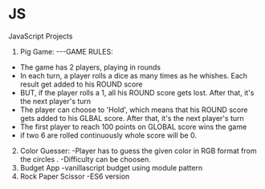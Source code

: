 # JS
JavaScript Projects
1. Pig Game:
  ---GAME RULES:
  - The game has 2 players, playing in rounds
  - In each turn, a player rolls a dice as many times as he whishes. Each result get added to his ROUND score
  - BUT, if the player rolls a 1, all his ROUND score gets lost. After that, it's the next player's turn
  - The player can choose to 'Hold', which means that his ROUND score gets added to his GLBAL score. After that, 
      it's the next player's turn
  - The first player to reach 100 points on GLOBAL score wins the game
  - if two 6 are rolled continuously whole score will be 0.
  
  
2. Color Guesser:
     -Player has to guess the given color in RGB format from the circles .
     -Difficulty can be choosen.
3. Budget App
        -vanillascript budget using module pattern
4. Rock Paper Scissor 
        -ES6 version
